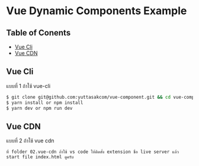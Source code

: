 # Vue Dynamic Components Example

## Table of Conents
* [Vue Cli](#vue-cli)
* [Vue CDN](#vue-cdn)

## Vue Cli
แบบที่ 1 ถ้าใช้ vue-cli
```bash
$ git clone git@github.com:yuttasakcom/vue-component.git && cd vue-component/01.vue-cli
$ yarn install or npm install
$ yarn dev or npm run dev
```

## Vue CDN
แบบที่ 2 ถ้าใช้ vue cdn 
```
ที่ folder 02.vue-cdn ถ้าใช้ vs code ให้ติดตั้ง extension ชื่อ live server แล้ว start file index.html ดูครับ
```